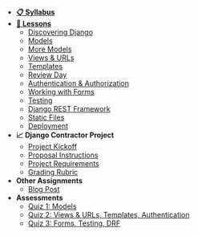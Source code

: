 - **[📋 Syllabus](/README.md)**
- **[📅 Lessons](/README.md?id=schedule)**
  - [Discovering Django](Lessons/01-Discovering-Django)
  - [Models](Lessons/02-Models)
  - [More Models](Lessons/03-MoreModels)
  - [Views & URLs](Lessons/04-ViewsURLs)
  - [Templates](Lessons/05-Templates)
  - [Review Day](Lessons/06-MidtermReview)
  - [Authentication & Authorization](Lessons/07-DjangoAuth)
  - [Working with Forms](Lessons/08-Forms)
  - [Testing](Lessons/07-Testing)
  - [Django REST Framework](Lessons/09-Django-REST-Framework)
  - [Static Files](Lessons/10-StaticFiles)
  - [Deployment](Lessons/11-Deployment)
- **📈 Django Contractor Project**
  - [Project Kickoff](Lessons/06-ProjectKickoff)
  - [Proposal Instructions](/Projects/proposal.md)
  - [Project Requirements](/Projects/requirements.md)
  - [Grading Rubric](/Projects/rubric.md)
- **Other Assignments**
  - [Blog Post](Projects/blog-post.md)
- **Assessments**
  - [Quiz 1: Models](/Assessments/quiz-1.md)
  - [Quiz 2: Views & URLs, Templates, Authentication](/Assessments/quiz-2.md)
  - [Quiz 3: Forms, Testing, DRF](/Assessments/quiz-3.md)
